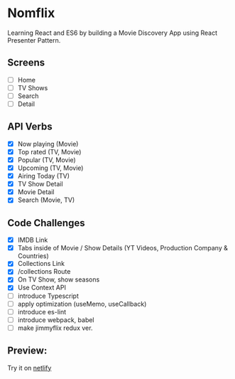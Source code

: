 # Nomflix

Learning React and ES6 by building a Movie Discovery App using React Presenter Pattern.

## Screens

- [ ] Home
- [ ] TV Shows
- [ ] Search
- [ ] Detail

## API Verbs

- [x] Now playing (Movie)
- [x] Top rated (TV, Movie)
- [x] Popular (TV, Movie)
- [x] Upcoming (TV, Movie)
- [x] Airing Today (TV)
- [x] TV Show Detail
- [x] Movie  Detail
- [x] Search (Movie, TV)

## Code Challenges

- [x] IMDB Link
- [x] Tabs inside of Movie / Show Details (YT Videos, Production Company & Countries)
- [x] Collections Link
- [x] /collections Route
- [x] On TV Show, show seasons
- [x] Use Context API
- [ ] introduce Typescript
- [ ] apply optimization (useMemo, useCallback)
- [ ] introduce es-lint
- [ ] introduce webpack, babel
- [ ] make jimmyflix redux ver.

## Preview:

Try it on [netlify](https://thirsty-newton-74e058.netlify.app/)
